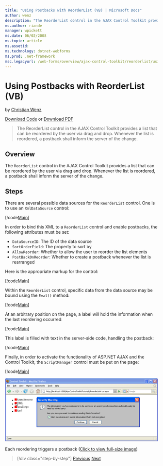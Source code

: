 ```yaml
---
title: "Using Postbacks with ReorderList (VB) | Microsoft Docs"
author: wenz
description: "The ReorderList control in the AJAX Control Toolkit provides a list that can be reordered by the user via drag and drop. Whenever the list is reordered, a po..."
ms.author: riande
manager: wpickett
ms.date: 06/02/2008
ms.topic: article
ms.assetid: 
ms.technology: dotnet-webforms
ms.prod: .net-framework
msc.legacyurl: /web-forms/overview/ajax-control-toolkit/reorderlist/using-postbacks-with-reorderlist-vb
---
```

Using Postbacks with ReorderList (VB)
====================
by [Christian Wenz](https://github.com/wenz)

[Download Code](http://download.microsoft.com/download/9/3/f/93f8daea-bebd-4821-833b-95205389c7d0/ReorderList4.vb.zip) or [Download PDF](http://download.microsoft.com/download/2/d/c/2dc10e34-6983-41d4-9c08-f78f5387d32b/reorderlist4VB.pdf)

> The ReorderList control in the AJAX Control Toolkit provides a list that can be reordered by the user via drag and drop. Whenever the list is reordered, a postback shall inform the server of the change.


## Overview

The `ReorderList` control in the AJAX Control Toolkit provides a list that can be reordered by the user via drag and drop. Whenever the list is reordered, a postback shall inform the server of the change.

## Steps

There are several possible data sources for the `ReorderList` control. One is to use an `XmlDataSource` control:

[!code[Main](using-postbacks-with-reorderlist-vb/samples/sample1.xml)]

In order to bind this XML to a `ReorderList` control and enable postbacks, the following attributes must be set:

- `DataSourceID`: The ID of the data source
- `SortOrderField`: The property to sort by
- `AllowReorder`: Whether to allow the user to reorder the list elements
- `PostBackOnReorder`: Whether to create a postback whenever the list is rearranged

Here is the appropriate markup for the control:

[!code[Main](using-postbacks-with-reorderlist-vb/samples/sample2.xml)]

Within the `ReorderList` control, specific data from the data source may be bound using the `Eval()` method:

[!code[Main](using-postbacks-with-reorderlist-vb/samples/sample3.xml)]

At an arbitrary position on the page, a label will hold the information when the last reordering occurred:

[!code[Main](using-postbacks-with-reorderlist-vb/samples/sample4.xml)]

This label is filled with text in the server-side code, handling the postback:

[!code[Main](using-postbacks-with-reorderlist-vb/samples/sample5.xml)]

Finally, in order to activate the functionality of ASP.NET AJAX and the Control Toolkit, the `ScriptManager` control must be put on the page:

[!code[Main](using-postbacks-with-reorderlist-vb/samples/sample6.xml)]


[![Each reordering triggers a postback](using-postbacks-with-reorderlist-vb/_static/image2.png)](using-postbacks-with-reorderlist-vb/_static/image1.png)

Each reordering triggers a postback ([Click to view full-size image](using-postbacks-with-reorderlist-vb/_static/image3.png))

>[!div class="step-by-step"]
[Previous](drag-and-drop-via-reorderlist-cs.md)
[Next](drag-and-drop-via-reorderlist-vb.md)
